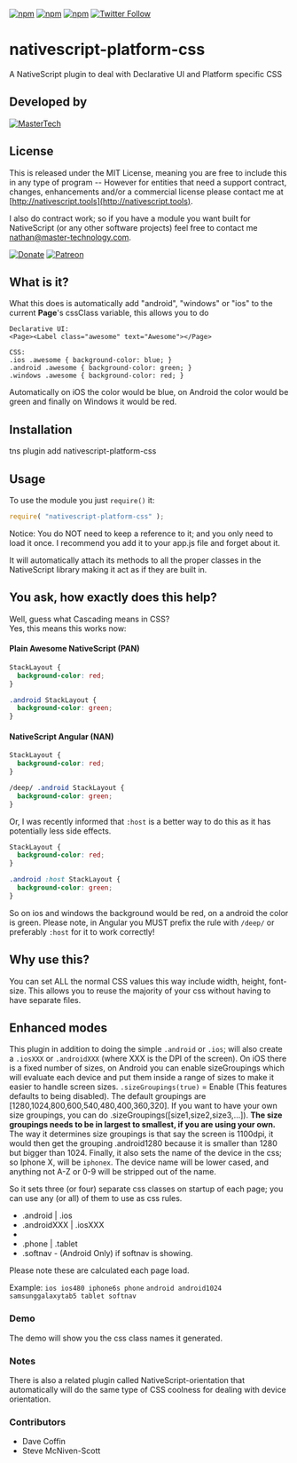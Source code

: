 [![npm](https://img.shields.io/npm/v/nativescript-platform-css.svg)](https://www.npmjs.com/package/nativescript-platform-css)
[![npm](https://img.shields.io/npm/l/nativescript-platform-css.svg)](https://www.npmjs.com/package/nativescript-platform-css)
[![npm](https://img.shields.io/npm/dt/nativescript-platform-css.svg?label=npm%20d%2fls)](https://www.npmjs.com/package/nativescript-platform-css)
[![Twitter Follow](https://img.shields.io/twitter/follow/congocart.svg?style=social&label=Follow%20me)](https://twitter.com/congocart)


# nativescript-platform-css
A NativeScript plugin to deal with Declarative UI and Platform specific CSS

## Developed by
[![MasterTech](https://plugins.nativescript.rocks/i/mtns.png)](https://plugins.nativescript.rocks/mastertech-nstudio)


## License

This is released under the MIT License, meaning you are free to include this in any type of program -- However for entities that need a support contract, changes, enhancements and/or a commercial license please contact me at [http://nativescript.tools](http://nativescript.tools).

I also do contract work; so if you have a module you want built for NativeScript (or any other software projects) feel free to contact me [nathan@master-technology.com](mailto://nathan@master-technology.com).

[![Donate](https://img.shields.io/badge/Donate-PayPal-brightgreen.svg?style=plastic)](https://www.paypal.com/cgi-bin/webscr?cmd=_donations&business=HN8DDMWVGBNQL&lc=US&item_name=Nathanael%20Anderson&item_number=nativescript%2dplatformcss&no_note=1&no_shipping=1&currency_code=USD&bn=PP%2dDonationsBF%3ax%3aNonHosted)
[![Patreon](https://img.shields.io/badge/Pledge-Patreon-brightgreen.svg?style=plastic)](https://www.patreon.com/NathanaelA)


## What is it?
What this does is automatically add "android", "windows" or "ios" to the current **Page**'s cssClass variable, this allows you to do

    Declarative UI:
    <Page><Label class="awesome" text="Awesome"></Page>

    CSS:
    .ios .awesome { background-color: blue; }
    .android .awesome { background-color: green; }
    .windows .awesome { background-color: red; }

Automatically on iOS the color would be blue, on Android the color would be green and finally on Windows it would be red.


## Installation 

tns plugin add nativescript-platform-css


## Usage

To use the module you just `require()` it:

```js
require( "nativescript-platform-css" );
```

Notice: You do NOT need to keep a reference to it; and you only need to load it once.   I recommend you add it to your app.js file and forget about it.

It will automatically attach its methods to all the proper classes in the NativeScript library making it act as if they are built in.


## You ask, how exactly does this help?
Well, guess what Cascading means in CSS?  
Yes, this means this works now: 

#### Plain Awesome NativeScript (PAN)
```css
StackLayout {
  background-color: red;
}

.android StackLayout {
  background-color: green;
}
```

#### NativeScript Angular (NAN)
```css
StackLayout {
  background-color: red;
}

/deep/ .android StackLayout {
  background-color: green;
}
```

Or, I was recently informed that `:host` is a better way to do this as it has potentially less side effects. 
```css
StackLayout {
  background-color: red;
}

.android :host StackLayout {
  background-color: green;
}
```


So on ios and windows the background would be red, on a android the color is green.
Please note, in Angular you MUST prefix the rule with `/deep/` or preferably `:host` for it to work correctly!

## Why use this?
You can set ALL the normal CSS values this way include width, height, font-size.  This allows you to reuse the majority of your css without having to have separate files.

## Enhanced modes
This plugin in addition to doing the simple `.android` or `.ios`; will also create a `.iosXXX` or `.androidXXX` (where XXX is the DPI of the screen).  On iOS there is a fixed number of sizes, on Android you can enable sizeGroupings which will evaluate each device and put them inside a range of sizes to make it easier to handle screen sizes.
`.sizeGroupings(true)` = Enable (This features defaults to being disabled).    The default groupings are [1280,1024,800,600,540,480,400,360,320]. If you want to have your own size groupings, you can do .sizeGroupings([size1,size2,size3,...]).  **The size groupings needs to be in largest to smallest, if you are using your own.** 
The way it determines size groupings is that say the screen is 1100dpi, it would then get the grouping .android1280 because it is smaller than 1280 but bigger than 1024.
Finally, it also sets the name of the device in the css; so Iphone X, will be `iphonex`. The device name will be lower cased, and anything not A-Z or 0-9 will be stripped out of the name.

So it sets three (or four) separate css classes on startup of each page; you can use any (or all) of them to use as css rules.
- .android | .ios
- .androidXXX | .iosXXX
- <deviceName>
- .phone | .tablet
- .softnav - (Android Only) if softnav is showing. 

Please note these are calculated each page load.

Example:
`ios ios480 iphone6s phone`
`android android1024 samsunggalaxytab5 tablet softnav`

### Demo
The demo will show you the css class names it generated.  


### Notes
There is also a related plugin called NativeScript-orientation that automatically will do the same type of CSS coolness for dealing with device orientation.

### Contributors
- Dave Coffin
- Steve McNiven-Scott
